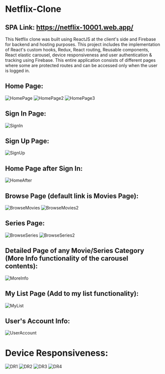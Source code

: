 # Netflix-Clone

## SPA Link: https://netflix-10001.web.app/

This Netflix clone was built using ReactJS at the client's side and Firebase for backend and hosting purposes. This project includes the implementation of React's custom hooks, Redux, React routing, Reusable components, React elastic carousel, device responsiveness and user authentication & tracking using Firebase.
This entire application consists of different pages where some are protected routes and can be accessed only when the user is logged in.

## Home Page:
![HomePage](https://user-images.githubusercontent.com/55687431/97045742-ed448a80-1593-11eb-92e4-4957b54fea08.JPG)
![HomePage2](https://user-images.githubusercontent.com/55687431/97047261-51684e00-1596-11eb-809c-bab4cfa0fc6b.JPG)
![HomePage3](https://user-images.githubusercontent.com/55687431/97047294-5d541000-1596-11eb-87da-85c30406df66.JPG)


## Sign In Page:
![SignIn](https://user-images.githubusercontent.com/55687431/97045786-03eae180-1594-11eb-8551-d349aeaf0b7f.JPG)


## Sign Up Page:
![SignUp](https://user-images.githubusercontent.com/55687431/97045817-12d19400-1594-11eb-8afc-be33f3419f9f.JPG)


## Home Page after Sign In:
![HomeAfter](https://user-images.githubusercontent.com/55687431/97045847-23820a00-1594-11eb-90b9-ea7b6b757b60.JPG)


## Browse Page (default link is Movies Page):
![BrowseMovies](https://user-images.githubusercontent.com/55687431/97046019-5cba7a00-1594-11eb-9a99-93f5283eba29.JPG)
![BrowseMovies2](https://user-images.githubusercontent.com/55687431/97046052-69d76900-1594-11eb-97cb-2d9b5be8e2ae.JPG)


## Series Page:
![BrowseSeries](https://user-images.githubusercontent.com/55687431/97046082-79ef4880-1594-11eb-86c4-bb1a23225d1f.JPG)
![BrowseSeries2](https://user-images.githubusercontent.com/55687431/97046110-84114700-1594-11eb-8b2f-3bc606d6b24f.JPG)


## Detailed Page of any Movie/Series Category (More Info functionality of the carousel contents):
![MoreInfo](https://user-images.githubusercontent.com/55687431/97046169-97bcad80-1594-11eb-8272-c97f91734b66.JPG)


## My List Page (Add to my list functionality):
![MyList](https://user-images.githubusercontent.com/55687431/97046252-b9b63000-1594-11eb-88e9-14704614e9c4.JPG)


## User's Account Info:
![UserAccount](https://user-images.githubusercontent.com/55687431/97046298-cc306980-1594-11eb-96bf-805326a183b1.JPG)


# Device Responsiveness:
![DR1](https://user-images.githubusercontent.com/55687431/97046783-86c06c00-1595-11eb-8f71-7d9080dfdc02.JPG)
![DR2](https://user-images.githubusercontent.com/55687431/97046807-93dd5b00-1595-11eb-90c4-9d2d763333f0.JPG)
![DR3](https://user-images.githubusercontent.com/55687431/97047080-09e1c200-1596-11eb-9423-10c23b3accdc.JPG)
![DR4](https://user-images.githubusercontent.com/55687431/97047522-c045a700-1596-11eb-9417-2f96a1939435.JPG)

